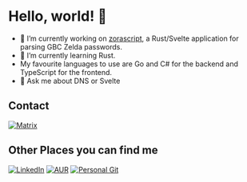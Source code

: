 # Hello, world! 👋

- 🔭 I’m currently working on [zorascript](https://github.com/RosstheRoss/zorascript), a Rust/Svelte application for parsing GBC Zelda passwords.
- 🌱 I’m currently learning Rust.
- My favourite languages to use are Go and C# for the backend and TypeScript for the frontend.
- 💬 Ask me about DNS or Svelte

## Contact
[![Matrix](https://img.shields.io/badge/Matrix-%40me%3Amattstrapp.net-green?style=for-the-badge&logo=matrix)](https://matrix.to/#/@me:mattstrapp.net)

## Other Places you can find me
[![LinkedIn](https://img.shields.io/badge/LinkedIn-blue?style=for-the-badge&logo=linkedin)](https://www.linkedin.com/in/mattstrapp/)
[![AUR](https://img.shields.io/badge/AUR-grey?style=for-the-badge&logo=archlinux)](https://aur.archlinux.org/account/RossTheRoss)
[![Personal Git](https://img.shields.io/badge/Personal%20Git-black?style=for-the-badge&logo=git)](https://git.mattstrapp.net/)





<!--
**RosstheRoss/RossTheRoss** is a ✨ _special_ ✨ repository because its `README.md` (this file) appears on your GitHub profile.

Here are some ideas to get you started:

- 🔭 I’m currently working on ...
- 🌱 I’m currently learning ...
- 👯 I’m looking to collaborate on ...
- 🤔 I’m looking for help with ...
- 💬 Ask me about ...
- 📫 How to reach me: ...
- 😄 Pronouns: ...
- ⚡ Fun fact: ...
-->
